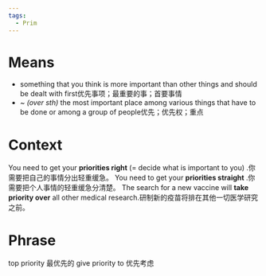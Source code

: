 ```yaml
---
tags:
  - Prim
---
```

# Means
- something that you think is more important than other things and should be dealt with first优先事项；最重要的事；首要事情
- *~ (over sth)* the most important place among various things that have to be done or among a group of people优先；优先权；重点
# Context

You need to get your **priorities right** (= decide what is important to you) .你需要把自己的事情分出轻重缓急。
You need to get your **priorities straight** .你需要把个人事情的轻重缓急分清楚。
The search for a new vaccine will **take priority over** all other medical research.研制新的疫苗将排在其他一切医学研究之前。
# Phrase
top priority 最优先的
give priority to 优先考虑